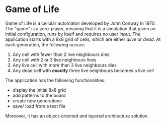 Game of Life
=============

Game of Life is a cellular automaton developed by John Conway in 1970. The "game" is a zero-player, meaning that it is a simulation that given an initial configuration, 
runs by itself and requires no user input. The application starts with a 8x8 grid of cells, which are either _alive_ or _dead_. At each generation, the following occurs:
  1. Any cell with fewer than 2 live neighbours dies
  2. Any cell with 2 or 3 live neighbours lives
  3. Any live cell with more than 3 live neighbours dies
  4. Any dead cell with **exactly** three live neighbours becomes a live cell

The application has the following functionalities:
  * display the initial 8x8 grid
  * add patterns to the board
  * create new generations
  * save/ load from a text file

Moreover, it has an object-oriented and layered architecture solution. 
